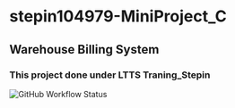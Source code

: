 # stepin104979-MiniProject_C
## Warehouse Billing System
### This project done under LTTS Traning_Stepin



<img alt="GitHub Workflow Status" src="https://img.shields.io/github/workflow/status/Saloni-Adanna/stepin104979-MiniProject_C/CI?label=C%2FC%2B%2B%20CI&logo=github">
